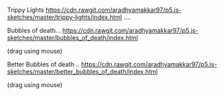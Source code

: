 Trippy Lights 
https://cdn.rawgit.com/aradhyamakkar97/p5.js-sketches/master/trippy-lights/index.html
....

Bubbles of death... 
https://cdn.rawgit.com/aradhyamakkar97/p5.js-sketches/master/bubbles_of_death/index.html

(drag using mouse)

Better Bubbles of death .. 
https://cdn.rawgit.com/aradhyamakkar97/p5.js-sketches/master/better_bubbles_of_death/index.html

(drag using mouse)